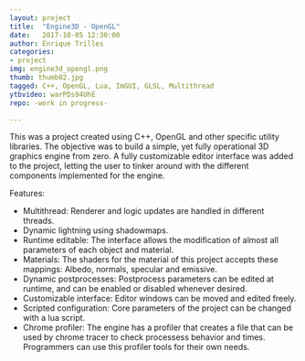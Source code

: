 ```yaml
---
layout: project
title:  "Engine3D - OpenGL"
date:   2017-10-05 12:30:00
author: Enrique Trilles
categories:
- project
img: engine3d_opengl.png
thumb: thumb02.jpg
tagged: C++, OpenGL, Lua, ImGUI, GLSL, Multithread
ytbvideo: warPDs94UhE
repo: -work in progress-

---
```


This was a project created using C++, OpenGL and other specific utility libraries. The objective was to build a simple, yet fully operational 3D graphics engine from zero. A fully customizable editor interface was added to the project, letting the user to tinker around with the different components implemented for the engine.

Features:
- Multithread: Renderer and logic updates are handled in different threads.
- Dynamic lightning using shadowmaps.
- Runtime editable: The interface allows the modification of almost all parameters of each object and material.
- Materials: The shaders for the material of this project accepts these mappings: Albedo, normals, specular and emissive.
- Dynamic postprocesses: Postprocess parameters can be edited at runtime, and can be enabled or disabled whenever desired.
- Customizable interface: Editor windows can be moved and edited freely.
- Scripted configuration: Core parameters of the project can be changed with a lua script.
- Chrome profiler: The engine has a profiler that creates a file that can be used by chrome tracer to check processess behavior and times. Programmers can use this profiler tools for their own needs.
